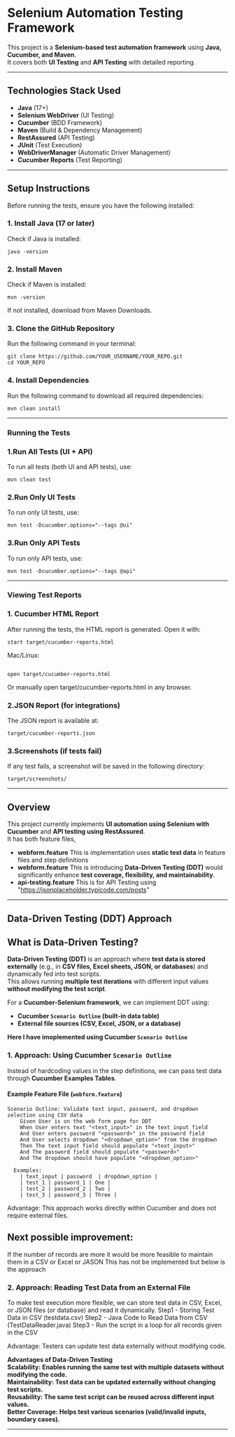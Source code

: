 # Selenium Automation Testing Framework

This project is a **Selenium-based test automation framework** using **Java, Cucumber, and Maven**.  
It covers both **UI Testing** and **API Testing** with detailed reporting.

---

## Technologies Stack Used

- **Java** (17+)
- **Selenium WebDriver** (UI Testing)
- **Cucumber** (BDD Framework)
- **Maven** (Build & Dependency Management)
- **RestAssured** (API Testing)
- **JUnit** (Test Execution)
- **WebDriverManager** (Automatic Driver Management)
- **Cucumber Reports** (Test Reporting)

---

## **Setup Instructions**
Before running the tests, ensure you have the following installed:


### **1. Install Java (17 or later)**
Check if Java is installed:  
```
java -version
```

### **2. Install Maven**
Check if Maven is installed:

```
mvn -version
```
If not installed, download from Maven Downloads.

### **3. Clone the GitHub Repository**
Run the following command in your terminal:

```
git clone https://github.com/YOUR_USERNAME/YOUR_REPO.git
cd YOUR_REPO

```

### **4. Install Dependencies**
Run the following command to download all required dependencies:

```
mvn clean install
```

---

### **Running the Tests**

### **1.Run All Tests (UI + API)**
To run all tests (both UI and API tests), use:
```
mvn clean test
```

### **2.Run Only UI Tests**
To run only UI tests, use:
```
mvn test -Dcucumber.options="--tags @ui"
```

### **3.Run Only API Tests**
To run only API tests, use:
```
mvn test -Dcucumber.options="--tags @api"
```

---
### **Viewing Test Reports**

### **1. Cucumber HTML Report**
After running the tests, the HTML report is generated. Open it with:
```
start target/cucumber-reports.html
```

Mac/Linux:
```

open target/cucumber-reports.html
```

Or manually open target/cucumber-reports.html in any browser.

### **2.JSON Report (for integrations)**
The JSON report is available at:
```
target/cucumber-reports.json
```

### **3.Screenshots (if tests fail)**

If any test fails, a screenshot will be saved in the following directory:
```
target/screenshots/
```

---

## Overview
This project currently implements **UI automation using Selenium with Cucumber** and **API testing using RestAssured**.  
It has both feature files,
- **webform.feature**
This is implementation uses **static test data** in feature files and step definitions
- **webform.feature**
This is introducing **Data-Driven Testing (DDT)** would significantly enhance **test coverage, flexibility, and maintainability**.
- **api-testing.feature** 
This is for API Testing using "https://jsonplaceholder.typicode.com/posts"

---
## Data-Driven Testing (DDT) Approach

## **What is Data-Driven Testing?**
**Data-Driven Testing (DDT)** is an approach where **test data is stored externally** (e.g., in **CSV files, Excel sheets, JSON, or databases**) and dynamically fed into test scripts.  
This allows running **multiple test iterations** with different input values **without modifying the test script**.

For a **Cucumber-Selenium framework**, we can implement DDT using:
- **Cucumber `Scenario Outline` (built-in data table)**
- **External file sources (CSV, Excel, JSON, or a database)**

**Here I have imoplemented using Cucumber `Scenario Outline`**
### **1️. Approach: Using Cucumber `Scenario Outline`**
Instead of hardcoding values in the step definitions, we can pass test data through **Cucumber Examples Tables**.

#### **Example Feature File (`webform.feature`)**
```gherkin
Scenario Outline: Validate text input, password, and dropdown selection using CSV data
    Given User is on the web form page for DDT
    When User enters text "<text_input>" in the text input field
    And User enters password "<password>" in the password field
    And User selects dropdown "<dropdown_option>" from the dropdown
    Then The text input field should populate "<text_input>"
    And The password field should populate "<password>"
    And The dropdown should have populate "<dropdown_option>"

  Examples: 
    | text_input | password  | dropdown_option |
    | test_1 | password_1 | One |
    | test_2 | password_2 | Two |
    | test_3 | password_3 | Three |
```

Advantage: This approach works directly within Cucumber and does not require external files.

## **Next possible improvement:**
If the number of records are more it would be more feasible to maintain them in a CSV or Excel or JASON
This has not be implemented but below is the approach 
### **2. Approach: Reading Test Data from an External File**
To make test execution more flexible, we can store test data in CSV, Excel, or JSON files (or database) and read it dynamically.
Step1 - Storing Test Data in CSV (testdata.csv)
Step2 - Java Code to Read Data from CSV (TestDataReader.java)
Step3 - Run the script in a loop for all records given in the CSV

Advantage: Testers can update test data externally without modifying code.

**Advantages of Data-Driven Testing** <br>
**Scalability:	Enables running the same test with multiple datasets without modifying the code.**<br>
**Maintainability:	Test data can be updated externally without changing test scripts.**<br>
**Reusability:	The same test script can be reused across different input values.**<br>
**Better Coverage:	Helps test various scenarios (valid/invalid inputs, boundary cases).**<br>

---